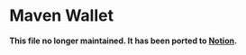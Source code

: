 # Maven Wallet

**This file no longer maintained. It has been ported to [Notion](https://www.notion.so/mavenclinic/Maven-Wallet-ab111f23c2ba41fcac406e77fad3d256).**
